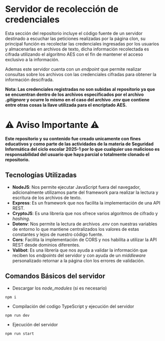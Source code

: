 # Servidor de recolección de credenciales

Esta sección del repositorio incluye el código fuente de un servidor destinado a escuchar las peticiones realizadas
por la página clon, su principal función es recolectar las credenciales ingresadas por los usuarios y almacenarlas
en archivos de texto, dicha información recolectada es cifrada utilizando el algoritmo AES con el fin de mantener
el acceso exclusivo a la información.

Ademas este servidor cuenta con un _endpoint_ que permite realizar consultas sobre los archivos con las credenciales
cifradas para obtener la información descifrada.

**Nota: Las credenciales registradas no son subidas al repositorio ya que se encuentran dentro de los archivos
especificados por el archivo _.gitignore_ y ocurre lo mismo en el caso del archivo _.env_ que contiene entre otras cosas
la llave utilizada para el encriptado AES.**

# ⚠️ Aviso Importante ⚠️

**Este repositorio y su contenido fue creado unicamente con fines educativos y como parte de las actividades de la
materia de Seguridad Informática del ciclo escolar 2025-1 por lo que cualquier uso malicioso es responsabilidad del
usuario que haya parcial o totalmente clonado el repositorio.**

## Tecnologías Utilizadas

- **NodeJS**: Nos permite ejecutar JavaScript fuera del navegador, adicionalmente utilizamos parte del framework para
  realizar la lectura y escritura de los archivos de texto.
- **Express**: Es un framework que nos facilita la implementación de una API REST.
- **CryptoJS**: Es una librería que nos ofrece varios algoritmos de cifrado y _hashing_.
- **Dotenv**: Nos permite la lectura de archivos _.env_ con nuestras variables de entorno lo que mantiene centralizados
  los valores de estas constantes y lejos de nuestro código fuente.
- **Cors**: Facilita la implementación de CORS y nos habilita a utilizar la API REST desde dominios diferentes.
- **Valibot**: Es una librería que nos ayuda a validar la información que reciben los _endpoints_ del servidor y con ayuda
  de un _middleware_ personalizado retornar a la página clon los errores de validación.

## Comandos Básicos del servidor

- Descargar los _node_modules_ (si es necesario)

```
npm i
```

- Compilación del codigo TypeScript y ejecución del servidor

```
npm run dev
```

- Ejecución del servidor

```
npm run start
```
